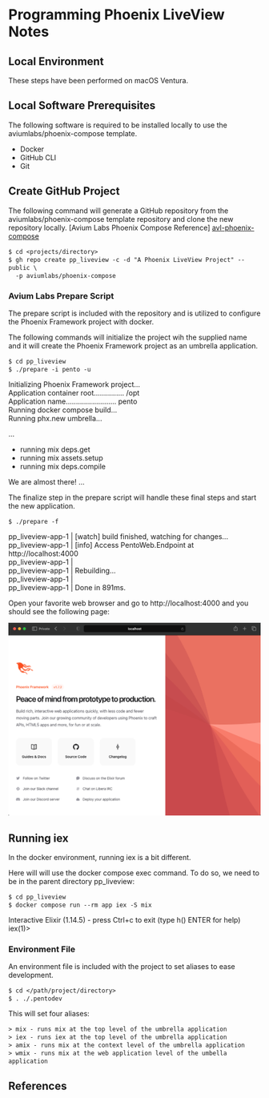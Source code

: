 Programming Phoenix LiveView Notes
==================================

Local Environment
-----------------
These steps have been performed on macOS Ventura.

Local Software Prerequisites
----------------------------
The following software is required to be installed locally to use the 
aviumlabs/phoenix-compose template.

- Docker
- GitHub CLI
- Git

Create GitHub Project 
---------------------
The following command will generate a GitHub repository from the 
aviumlabs/phoenix-compose template repository and clone the new repository 
locally. [Avium Labs Phoenix Compose Reference] [avl-phoenix-compose]

    $ cd <projects/directory>
    $ gh repo create pp_liveview -c -d "A Phoenix LiveView Project" --public \
      -p aviumlabs/phoenix-compose

### Avium Labs Prepare Script 

The prepare script is included with the repository and is utilized to configure 
the Phoenix Framework project with docker. 

The following commands will initialize the project wih the supplied name and 
it will create the Phoenix Framework project as an umbrella application.

    $ cd pp_liveview
    $ ./prepare -i pento -u

Initializing Phoenix Framework project...<br />
Application container root............... /opt<br />
Application name......................... pento<br />
Running docker compose build...<br />
Running phx.new umbrella...<br />

...
* running mix deps.get
* running mix assets.setup
* running mix deps.compile

We are almost there! ...

The finalize step in the prepare script will handle these final steps and 
start the new application.

    $ ./prepare -f

pp\_liveview-app-1  | [watch] build finished, watching for changes...<br />
pp\_liveview-app-1  | [info] Access PentoWeb.Endpoint at http://localhost:4000<br />
pp\_liveview-app-1  |<br />
pp\_liveview-app-1  | Rebuilding...<br />
pp\_liveview-app-1  |<br />
pp\_liveview-app-1  | Done in 891ms.<br />

Open your favorite web browser and go to http://localhost:4000 and you should 
see the following page:

![Localhost 4000](/docs/images/ppl-localhost-4000.png
"Programming Phoenix LiveView Default Landing Page")

Running iex
-----------
In the docker environment, running iex is a bit different. 

Here will will use the docker compose exec command. To do so, we need to be in 
the parent directory pp\_liveview:

    $ cd pp_liveview
    $ docker compose run --rm app iex -S mix

Interactive Elixir (1.14.5) - press Ctrl+c to exit (type h() ENTER for help)<br />
iex(1)> 

### Environment File
An environment file is included with the project to set aliases to ease development. 

    $ cd </path/project/directory>
    $ . ./.pentodev

This will set four aliases:

    > mix - runs mix at the top level of the umbrella application
    > iex - runs iex at the top level of the umbrella application
    > amix - runs mix at the context level of the umbrella application
    > wmix - runs mix at the web application level of the umbella application



References
----------

[avl-phoenix-compose]: https://github.com/aviumlabs/phoenix-compose
